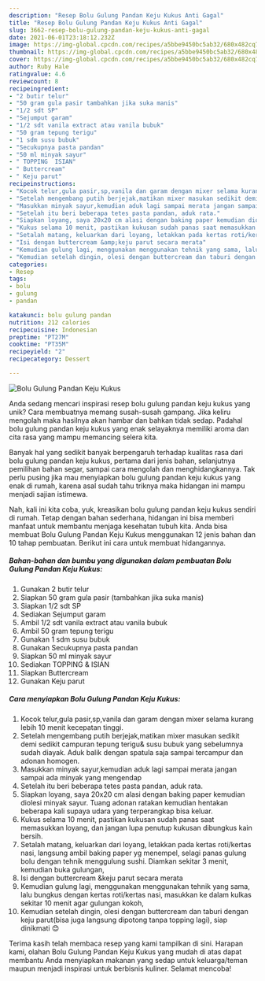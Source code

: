 ```yaml
---
description: "Resep Bolu Gulung Pandan Keju Kukus Anti Gagal"
title: "Resep Bolu Gulung Pandan Keju Kukus Anti Gagal"
slug: 3662-resep-bolu-gulung-pandan-keju-kukus-anti-gagal
date: 2021-06-01T23:18:12.232Z
image: https://img-global.cpcdn.com/recipes/a5bbe9450bc5ab32/680x482cq70/bolu-gulung-pandan-keju-kukus-foto-resep-utama.jpg
thumbnail: https://img-global.cpcdn.com/recipes/a5bbe9450bc5ab32/680x482cq70/bolu-gulung-pandan-keju-kukus-foto-resep-utama.jpg
cover: https://img-global.cpcdn.com/recipes/a5bbe9450bc5ab32/680x482cq70/bolu-gulung-pandan-keju-kukus-foto-resep-utama.jpg
author: Ruby Hale
ratingvalue: 4.6
reviewcount: 8
recipeingredient:
- "2 butir telur"
- "50 gram gula pasir tambahkan jika suka manis"
- "1/2 sdt SP"
- "Sejumput garam"
- "1/2 sdt vanila extract atau vanila bubuk"
- "50 gram tepung terigu"
- "1 sdm susu bubuk"
- "Secukupnya pasta pandan"
- "50 ml minyak sayur"
- " TOPPING  ISIAN"
- " Buttercream"
- " Keju parut"
recipeinstructions:
- "Kocok telur,gula pasir,sp,vanila dan garam dengan mixer selama kurang lebih 10 menit kecepatan tinggi."
- "Setelah mengembang putih berjejak,matikan mixer masukan sedikit demi sedikit campuran tepung terigu&amp; susu bubuk yang sebelumnya sudah diayak. Aduk balik dengan spatula saja sampai tercampur dan adonan homogen."
- "Masukkan minyak sayur,kemudian aduk lagi sampai merata jangan sampai ada minyak yang mengendap"
- "Setelah itu beri beberapa tetes pasta pandan, aduk rata."
- "Siapkan loyang, saya 20x20 cm alasi dengan baking paper kemudian diolesi minyak sayur. Tuang adonan ratakan kemudian hentakan beberapa kali supaya udara yang terperangkap bisa keluar."
- "Kukus selama 10 menit, pastikan kukusan sudah panas saat memasukkan loyang, dan jangan lupa penutup kukusan dibungkus kain bersih."
- "Setalah matang, keluarkan dari loyang, letakkan pada kertas roti/kertas nasi, langsung ambil baking paper yg menempel, selagi panas gulung bolu dengan tehnik menggulung sushi. Diamkan sekitar 3 menit, kemudian buka gulungan,"
- "Isi dengan buttercream &amp;keju parut secara merata"
- "Kemudian gulung lagi, menggunakan menggunakan tehnik yang sama, lalu bungkus dengan kertas roti/kertas nasi, masukkan ke dalam kulkas sekitar 10 menit agar gulungan kokoh,"
- "Kemudian setelah dingin, olesi dengan buttercream dan taburi dengan keju parut(bisa juga langsung dipotong tanpa topping lagi), siap dinikmati 😊"
categories:
- Resep
tags:
- bolu
- gulung
- pandan

katakunci: bolu gulung pandan 
nutrition: 212 calories
recipecuisine: Indonesian
preptime: "PT27M"
cooktime: "PT35M"
recipeyield: "2"
recipecategory: Dessert

---
```



![Bolu Gulung Pandan Keju Kukus](https://img-global.cpcdn.com/recipes/a5bbe9450bc5ab32/680x482cq70/bolu-gulung-pandan-keju-kukus-foto-resep-utama.jpg)

Anda sedang mencari inspirasi resep bolu gulung pandan keju kukus yang unik? Cara membuatnya memang susah-susah gampang. Jika keliru mengolah maka hasilnya akan hambar dan bahkan tidak sedap. Padahal bolu gulung pandan keju kukus yang enak selayaknya memiliki aroma dan cita rasa yang mampu memancing selera kita.

Banyak hal yang sedikit banyak berpengaruh terhadap kualitas rasa dari bolu gulung pandan keju kukus, pertama dari jenis bahan, selanjutnya pemilihan bahan segar, sampai cara mengolah dan menghidangkannya. Tak perlu pusing jika mau menyiapkan bolu gulung pandan keju kukus yang enak di rumah, karena asal sudah tahu triknya maka hidangan ini mampu menjadi sajian istimewa.




Nah, kali ini kita coba, yuk, kreasikan bolu gulung pandan keju kukus sendiri di rumah. Tetap dengan bahan sederhana, hidangan ini bisa memberi manfaat untuk membantu menjaga kesehatan tubuh kita. Anda bisa membuat Bolu Gulung Pandan Keju Kukus menggunakan 12 jenis bahan dan 10 tahap pembuatan. Berikut ini cara untuk membuat hidangannya.

<!--inarticleads1-->

##### Bahan-bahan dan bumbu yang digunakan dalam pembuatan Bolu Gulung Pandan Keju Kukus:

1. Gunakan 2 butir telur
1. Siapkan 50 gram gula pasir (tambahkan jika suka manis)
1. Siapkan 1/2 sdt SP
1. Sediakan Sejumput garam
1. Ambil 1/2 sdt vanila extract atau vanila bubuk
1. Ambil 50 gram tepung terigu
1. Gunakan 1 sdm susu bubuk
1. Gunakan Secukupnya pasta pandan
1. Siapkan 50 ml minyak sayur
1. Sediakan  TOPPING &amp; ISIAN
1. Siapkan  Buttercream
1. Gunakan  Keju parut




<!--inarticleads2-->

##### Cara menyiapkan Bolu Gulung Pandan Keju Kukus:

1. Kocok telur,gula pasir,sp,vanila dan garam dengan mixer selama kurang lebih 10 menit kecepatan tinggi.
1. Setelah mengembang putih berjejak,matikan mixer masukan sedikit demi sedikit campuran tepung terigu&amp; susu bubuk yang sebelumnya sudah diayak. Aduk balik dengan spatula saja sampai tercampur dan adonan homogen.
1. Masukkan minyak sayur,kemudian aduk lagi sampai merata jangan sampai ada minyak yang mengendap
1. Setelah itu beri beberapa tetes pasta pandan, aduk rata.
1. Siapkan loyang, saya 20x20 cm alasi dengan baking paper kemudian diolesi minyak sayur. Tuang adonan ratakan kemudian hentakan beberapa kali supaya udara yang terperangkap bisa keluar.
1. Kukus selama 10 menit, pastikan kukusan sudah panas saat memasukkan loyang, dan jangan lupa penutup kukusan dibungkus kain bersih.
1. Setalah matang, keluarkan dari loyang, letakkan pada kertas roti/kertas nasi, langsung ambil baking paper yg menempel, selagi panas gulung bolu dengan tehnik menggulung sushi. Diamkan sekitar 3 menit, kemudian buka gulungan,
1. Isi dengan buttercream &amp;keju parut secara merata
1. Kemudian gulung lagi, menggunakan menggunakan tehnik yang sama, lalu bungkus dengan kertas roti/kertas nasi, masukkan ke dalam kulkas sekitar 10 menit agar gulungan kokoh,
1. Kemudian setelah dingin, olesi dengan buttercream dan taburi dengan keju parut(bisa juga langsung dipotong tanpa topping lagi), siap dinikmati 😊




Terima kasih telah membaca resep yang kami tampilkan di sini. Harapan kami, olahan Bolu Gulung Pandan Keju Kukus yang mudah di atas dapat membantu Anda menyiapkan makanan yang sedap untuk keluarga/teman maupun menjadi inspirasi untuk berbisnis kuliner. Selamat mencoba!
